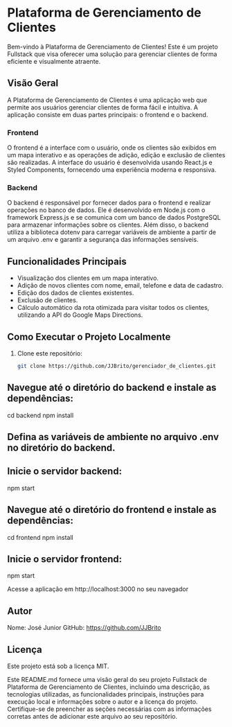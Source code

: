 # Plataforma de Gerenciamento de Clientes

Bem-vindo à Plataforma de Gerenciamento de Clientes! Este é um projeto Fullstack que visa oferecer uma solução para gerenciar clientes de forma eficiente e visualmente atraente.

## Visão Geral

A Plataforma de Gerenciamento de Clientes é uma aplicação web que permite aos usuários gerenciar clientes de forma fácil e intuitiva. A aplicação consiste em duas partes principais: o frontend e o backend.

### Frontend

O frontend é a interface com o usuário, onde os clientes são exibidos em um mapa interativo e as operações de adição, edição e exclusão de clientes são realizadas. A interface do usuário é desenvolvida usando React.js e Styled Components, fornecendo uma experiência moderna e responsiva.

### Backend

O backend é responsável por fornecer dados para o frontend e realizar operações no banco de dados. Ele é desenvolvido em Node.js com o framework Express.js e se comunica com um banco de dados PostgreSQL para armazenar informações sobre os clientes. Além disso, o backend utiliza a biblioteca dotenv para carregar variáveis de ambiente a partir de um arquivo .env e garantir a segurança das informações sensíveis.

## Funcionalidades Principais

- Visualização dos clientes em um mapa interativo.
- Adição de novos clientes com nome, email, telefone e data de cadastro.
- Edição dos dados de clientes existentes.
- Exclusão de clientes.
- Cálculo automático da rota otimizada para visitar todos os clientes, utilizando a API do Google Maps Directions.

## Como Executar o Projeto Localmente

1. Clone este repositório:
   ```bash
   git clone https://github.com/JJBrito/gerenciador_de_clientes.git


## Navegue até o diretório do backend e instale as dependências:
cd backend
npm install

## Defina as variáveis de ambiente no arquivo .env no diretório do backend.
## Inicie o servidor backend:
npm start

## Navegue até o diretório do frontend e instale as dependências:
cd frontend
npm install

## Inicie o servidor frontend:
npm start


Acesse a aplicação em http://localhost:3000 no seu navegador

## Autor
Nome: José Junior
GitHub: https://github.com/JJBrito

## Licença
Este projeto está sob a licença MIT.

Este README.md fornece uma visão geral do seu projeto Fullstack de Plataforma de Gerenciamento de Clientes, incluindo uma descrição, as tecnologias utilizadas, as funcionalidades principais, instruções para execução local e informações sobre o autor e a licença do projeto. Certifique-se de preencher as seções necessárias com as informações corretas antes de adicionar este arquivo ao seu repositório.



